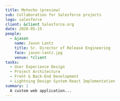 ```yaml
---
title: Metecho (preview)
sub: Collaboration for Salesforce projects
logo: salesforce
client: &client Salesforce.org
date: 2020-05-15
people:
  - &jason
    name: Jason Lantz
    title: Sr. Director of Release Engineering
    face: jason-lantz.jpg
    venue: *client
tasks:
  - User Experience Design
  - Project Architecture
  - Front & Back-End Development
  - Lightning Design System React Implementation
summary: |
  A custom web application...
---
```

